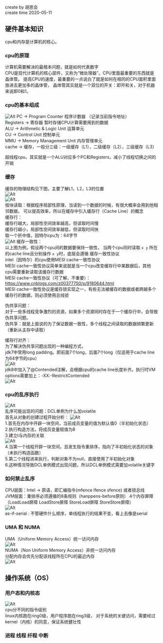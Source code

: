 create by 胡恩会   
create time 2020-05-11   

## 硬件基本知识
cpu和内存是计算机的核心。  
 
### cpu的原理
计算机需要解决的最根本问题，就是如何代表数字  
CPU是现代计算机的核心部件，又称为“微处理器”。CPU里面最重要的东西就是晶体管。
提高CPU的速度，最重要的一点说白了就是如何在相同的CPU面积里面放进去更加多的晶体管，
晶体管其实就是一个双位的开关：即开和关，对于机器来说即0和1。

### cpu的基本组成
![Alt](../img/计算机组成.png) 
PC -> Program Counter 程序计数器 （记录当前指令地址）   
Registers -> 寄存器 暂时存储CPU计算需要用到的数据   
ALU -> Arithmetic & Logic Unit 运算单元   
CU -> Control Unit 控制单元   
MMU -> Memory Management Unit 内存管理单元   
cache -> 缓存，一般分三级：一级缓存（L1），二级缓存（L2），三级缓存（L3）    

超线程cpu，其实就是一个ALU对应多个PC和Registers，减小了线程切换之间的开销

### 缓存
缓存的物理结构见下图，主要了解L1，L2，L3的位置   
![Alt](../img/多核cpu.png)     
![Alt](../img/存储器的层次结构.png)    
按块读取：根据程序局部性原理，当读到一个数据的时候，有很大概率会用到他相邻数据，
可以提高效率，所以在缓存中引入缓存行（Cache Line）的概念   
缓存行：   
缓存行越大，局部性空间效率越高，但读取时间慢   
缓存行越小，局部性空间效率越低，但读取时间快   
取一个折中值，因特尔cpu为：64字节     
![Alt](../img/缓存行对齐.png) 
缓存一致性：    
以上图为例，假设两个cpu间的数据要保持一致性，
当两个cpu同时读取 `x y` 所在的cache line且分别操作 `x y`时，底层会遵循 缓存一致性协议    
intel（因特尔）的cpu使用MESI cache一致性协议   
MESI cache一致性协议简单来说就是当一个cpu改变缓存行中某数据后，其他cpu需要重新读取该缓存行数据   
MESI cache一致性协议（可了解，不重要）：https://www.cnblogs.com/z00377750/p/9180644.html    
MESI cache一致性协议是缓存锁实现之一，有些无法被缓存的数据或者跨越多个缓存行的数据，则必须使用总线锁

伪共享问题：   
对于一些多线程竞争激烈的资源，如果多个资源同时存在于一个缓存行中，会导致伪共享问题。    
伪共享：就是上面说的为了保证数据一致性，多个线程之间读取的数据频繁更新（重新从主存中读取）  
  
缓存行对齐：   
为了解决伪共享问题出现的一种编程方式，    
jdk7中常用long padding。即前面7个long，后面7个long（仅适用于cache line为64字节的cpu）   
![Alt](../img/缓存行对齐long%20padding.png)    
jdk8中加入了@Contended注解，会根据cpu的cache line长度补齐。执行时VM options需要加上：-XX:-RestrictContended        
![Alt](../img/缓存行对齐@Contended注解.png)     

### cpu的乱序执行
![Alt](../img/cpu层面的乱序.png)    
乱序可能出现的问题：DCL单例为什么加volatile   
首先从对象的创建过程开始分析： 
![Alt](../img/对象的创建过程.png)   
1.首先在内存中开辟一块空间，当前成员变量的值为默认值0（半初始化状态）   
2.执行构造方法，将成员变量赋值为8   
3.建立t与内存的关联   
![Alt](../img/单例指令重排.png)    
4.当第一个线程开辟一块空间，且发生指令重排序，指向了半初始化状态的对象（未执行构造函数）      
5.第二个线程进来执行，判断对象不为null，直接使用了半初始化对象    
6.这种情况导致DCL单例模式出现问题，所以DCL单例模式需要加volatile关键字    
   
### 如何禁止乱序
CPU层面：Intel -> 原语，即汇编指令(mfence lfence sfence) 或者锁总线  
JVM层面：重排序必须遵循的8条规则（hanppens-before原则） 4个内存屏障 （LoadLoad屏障 LoadStore屏障 StoreLoad屏障 StoreStore屏障）   
![Alt](../img/volatile实现内存屏障.png)   
as-if-serial : 不管硬件什么顺序，单线程执行的结果不变，看上去像是serial    

### UMA 和 NUMA
UMA（Uniform Memory Access）统一访问内存       
![Alt](../img/UMA.png)   
NUMA（Non Uniform Memory Access）非统一访问内存   
分配内存会优先分配该线程所在CPU的最近内存       
![Alt](../img/NUMA.png)   

## 操作系统（OS）

### 用户态和内核态
![Alt](../img/指令级别.png)   
cpu分不同的指令级别   
linux内核跑在ring0级，用户程序跑在ring3级，
对于系统的关键访问，需要经过kernel（内核）的同意，保证系统健壮性   

### 进程 线程 纤程 中断